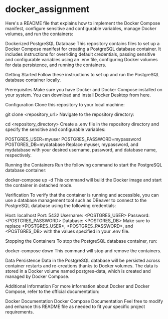# docker_assignment
Here's a README file that explains how to implement the Docker Compose manifest, configure sensitive and configurable variables, manage Docker volumes, and run the containers:

Dockerized PostgreSQL Database
This repository contains files to set up a Docker Compose manifest for creating a PostgreSQL database container. It includes instructions for overriding default credentials, passing sensitive and configurable variables using an .env file, configuring Docker volumes for data persistence, and running the containers.

Getting Started
Follow these instructions to set up and run the PostgreSQL database container locally.

Prerequisites
Make sure you have Docker and Docker Compose installed on your system. You can download and install Docker Desktop from here.

Configuration
Clone this repository to your local machine:

git clone <repository_url>
Navigate to the repository directory:

cd <repository_directory>
Create a .env file in the repository directory and specify the sensitive and configurable variables:

POSTGRES_USER=myuser
POSTGRES_PASSWORD=mypassword
POSTGRES_DB=mydatabase
Replace myuser, mypassword, and mydatabase with your desired username, password, and database name, respectively.

Running the Containers
Run the following command to start the PostgreSQL database container:

docker-compose up -d
This command will build the Docker image and start the container in detached mode.

Verification
To verify that the container is running and accessible, you can use a database management tool such as DBeaver to connect to the PostgreSQL database using the following credentials:

Host: localhost
Port: 5432
Username: <POSTGRES_USER>
Password: <POSTGRES_PASSWORD>
Database: <POSTGRES_DB>
Make sure to replace <POSTGRES_USER>, <POSTGRES_PASSWORD>, and <POSTGRES_DB> with the values specified in your .env file.

Stopping the Containers
To stop the PostgreSQL database container, run:

docker-compose down
This command will stop and remove the containers.

Data Persistence
Data in the PostgreSQL database will be persisted across container restarts and re-creations thanks to Docker volumes. The data is stored in a Docker volume named postgres-data, which is created and managed by Docker Compose.

Additional Information
For more information about Docker and Docker Compose, refer to the official documentation:

Docker Documentation
Docker Compose Documentation
Feel free to modify and enhance this README file as needed to fit your specific project requirements.
